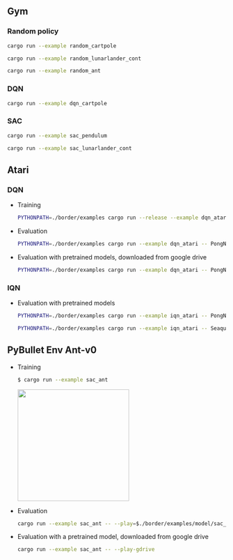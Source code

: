 ## Gym

### Random policy

```bash
cargo run --example random_cartpole
```

```bash
cargo run --example random_lunarlander_cont
```

```bash
cargo run --example random_ant
```

### DQN

```bash
cargo run --example dqn_cartpole
```

### SAC

```bash
cargo run --example sac_pendulum
```

```bash
cargo run --example sac_lunarlander_cont
```

## Atari

### DQN

* Training

  ```bash
  PYTHONPATH=./border/examples cargo run --release --example dqn_atari -- PongNoFrameskip-v4
  ```

* Evaluation

  ```bash
  PYTHONPATH=./border/examples cargo run --example dqn_atari -- PongNoFrameskip-v4 --play ./examples/model/dqn_PongNoFrameskip-v4
  ```

* Evaluation with pretrained models, downloaded from google drive

  ```bash
  PYTHONPATH=./border/examples cargo run --example dqn_atari -- PongNoFrameskip-v4 --play-gdrive
  ```

### IQN

* Evaluation with pretrained models

  ```bash
  PYTHONPATH=./border/examples cargo run --example iqn_atari -- PongNoFrameskip-v4 --play-gdrive
  ```

  ```bash
  PYTHONPATH=./border/examples cargo run --example iqn_atari -- SeaquestNoFrameskip-v4 --play-gdrive
  ```

## PyBullet Env Ant-v0

* Training

  ```bash
  $ cargo run --example sac_ant
  ```

  <img src="https://drive.google.com/uc?id=16TEKfby6twCP6PxYoSlBqzOPEwVk1o4Q" width="256">

* Evaluation

  ```bash
  cargo run --example sac_ant -- --play=$./border/examples/model/sac_ant
  ```

* Evaluation with a pretrained model, downloaded from google drive

  ```bash
  cargo run --example sac_ant -- --play-gdrive
  ```
